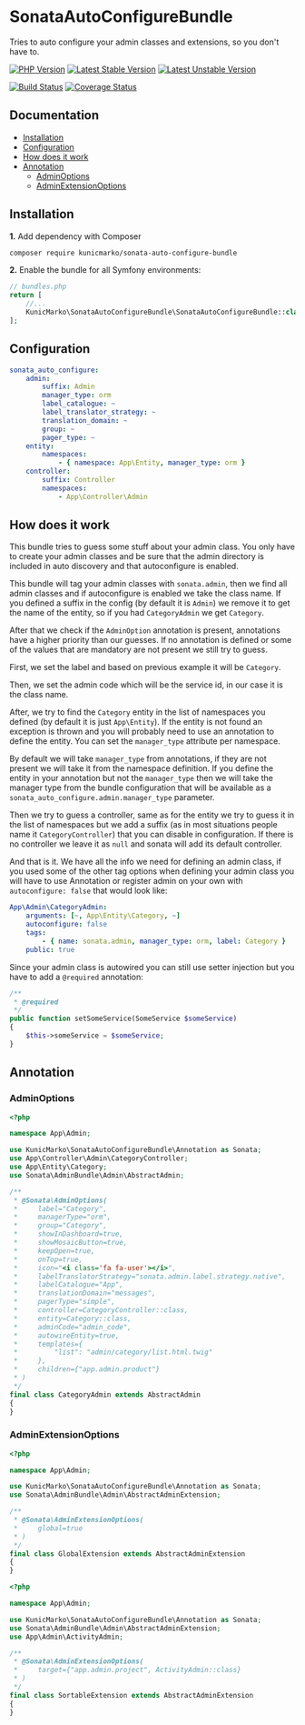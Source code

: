 SonataAutoConfigureBundle
=========================

Tries to auto configure your admin classes and extensions, so you don't have to.

[![PHP Version](https://img.shields.io/badge/php-%5E7.1-blue.svg)](https://img.shields.io/badge/php-%5E7.1-blue.svg)
[![Latest Stable Version](https://poser.pugx.org/kunicmarko/sonata-auto-configure-bundle/v/stable)](https://packagist.org/packages/kunicmarko/sonata-auto-configure-bundle)
[![Latest Unstable Version](https://poser.pugx.org/kunicmarko/sonata-auto-configure-bundle/v/unstable)](https://packagist.org/packages/kunicmarko/sonata-auto-configure-bundle)

[![Build Status](https://travis-ci.org/kunicmarko20/SonataAutoConfigureBundle.svg?branch=master)](https://travis-ci.org/kunicmarko20/SonataAutoConfigureBundle)
[![Coverage Status](https://coveralls.io/repos/github/kunicmarko20/SonataAutoConfigureBundle/badge.svg?branch=master)](https://coveralls.io/github/kunicmarko20/SonataAutoConfigureBundle?branch=master)

Documentation
-------------

* [Installation](#installation)
* [Configuration](#configuration)
* [How does it work](#how-does-it-work)
* [Annotation](#annotation)
    * [AdminOptions](#adminoptions)
    * [AdminExtensionOptions](#adminextensionoptions)

## Installation

**1.**  Add dependency with Composer

```bash
composer require kunicmarko/sonata-auto-configure-bundle
```

**2.** Enable the bundle for all Symfony environments:

```php
// bundles.php
return [
    //...
    KunicMarko\SonataAutoConfigureBundle\SonataAutoConfigureBundle::class => ['all' => true],
];
```

## Configuration

```yaml
sonata_auto_configure:
    admin:
        suffix: Admin
        manager_type: orm
        label_catalogue: ~
        label_translator_strategy: ~
        translation_domain: ~
        group: ~
        pager_type: ~
    entity:
        namespaces:
            - { namespace: App\Entity, manager_type: orm }
    controller:
        suffix: Controller
        namespaces:
            - App\Controller\Admin
```

## How does it work

This bundle tries to guess some stuff about your admin class. You only have to
create your admin classes and be sure that the admin directory is included in
auto discovery and that autoconfigure is enabled.

This bundle will tag your admin classes with `sonata.admin`, then we find all
admin classes and if autoconfigure is enabled we take the class name. If you
defined a suffix in the config (by default it is `Admin`) we remove it to get
the name of the entity, so if you had `CategoryAdmin` we get `Category`.

After that we check if the `AdminOption` annotation is present, annotations
have a higher priority than our guesses. If no annotation is defined or some of
the values that are mandatory are not present we still try to guess.

First, we set the label and based on previous example it will be `Category`.

Then, we set the admin code which will be the service id, in our case it is
the class name.

After, we try to find the `Category` entity in the list of namespaces you
defined (by default it is just `App\Entity`). If the entity is not found an
exception is thrown and you will probably need to use an annotation to define
the entity. You can set the `manager_type` attribute per namespace.

By default we will take `manager_type` from annotations, if they are not
present we will take it from the namespace definition. If you define the entity
in your annotation but not the `manager_type` then we will take the manager
type from the bundle configuration that will be available as a
`sonata_auto_configure.admin.manager_type` parameter.

Then we try to guess a controller, same as for the entity we try to guess it in
the list of namespaces but we add a suffix (as in most situations people name
it `CategoryController`) that you can disable in configuration. If there is no
controller we leave it as `null` and sonata will add its default controller.

And that is it. We have all the info we need for defining an admin class, if
you used some of the other tag options when defining your admin class you will
have to use Annotation or register admin on your own with `autoconfigure:
false` that would look like:

```yaml
App\Admin\CategoryAdmin:
    arguments: [~, App\Entity\Category, ~]
    autoconfigure: false
    tags:
        - { name: sonata.admin, manager_type: orm, label: Category }
    public: true
```

Since your admin class is autowired you can still use setter injection but you have to add a `@required` annotation:

```php
/**
 * @required
 */
public function setSomeService(SomeService $someService)
{
    $this->someService = $someService;
}
```

## Annotation

### AdminOptions

```php
<?php

namespace App\Admin;

use KunicMarko\SonataAutoConfigureBundle\Annotation as Sonata;
use App\Controller\Admin\CategoryController;
use App\Entity\Category;
use Sonata\AdminBundle\Admin\AbstractAdmin;

/**
 * @Sonata\AdminOptions(
 *     label="Category",
 *     managerType="orm",
 *     group="Category",
 *     showInDashboard=true,
 *     showMosaicButton=true,
 *     keepOpen=true,
 *     onTop=true,
 *     icon="<i class='fa fa-user'></i>",
 *     labelTranslatorStrategy="sonata.admin.label.strategy.native",
 *     labelCatalogue="App",
 *     translationDomain="messages",
 *     pagerType="simple",
 *     controller=CategoryController::class,
 *     entity=Category::class,
 *     adminCode="admin_code",
 *     autowireEntity=true,
 *     templates={
 *         "list": "admin/category/list.html.twig"
 *     },
 *     children={"app.admin.product"}
 * )
 */
final class CategoryAdmin extends AbstractAdmin
{
}
```

### AdminExtensionOptions

```php
<?php

namespace App\Admin;

use KunicMarko\SonataAutoConfigureBundle\Annotation as Sonata;
use Sonata\AdminBundle\Admin\AbstractAdminExtension;

/**
 * @Sonata\AdminExtensionOptions(
 *     global=true
 * )
 */
final class GlobalExtension extends AbstractAdminExtension
{
}
```

```php
<?php

namespace App\Admin;

use KunicMarko\SonataAutoConfigureBundle\Annotation as Sonata;
use Sonata\AdminBundle\Admin\AbstractAdminExtension;
use App\Admin\ActivityAdmin;

/**
 * @Sonata\AdminExtensionOptions(
 *     target={"app.admin.project", ActivityAdmin::class}
 * )
 */
final class SortableExtension extends AbstractAdminExtension
{
}
```

